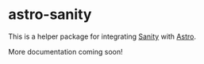 # astro-sanity

This is a helper package for integrating [Sanity](https://www.sanity.io/) with [Astro](https://astro.build/).

More documentation coming soon!